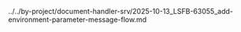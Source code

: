 ../../by-project/document-handler-srv/2025-10-13_LSFB-63055_add-environment-parameter-message-flow.md
